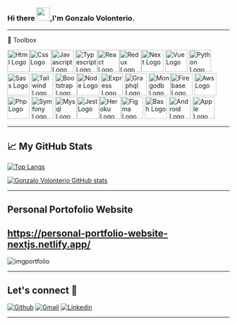 ### Hi there <img src="https://raw.githubusercontent.com/MartinHeinz/MartinHeinz/master/wave.gif" width="30px">,I'm Gonzalo Volonterio.



---

🧰 Toolbox

<img src="https://cdn.jsdelivr.net/gh/devicons/devicon/icons/html5/html5-original-wordmark.svg"  alt="Html Logo" width="50" height="50"/><img src="https://cdn.jsdelivr.net/gh/devicons/devicon/icons/css3/css3-original-wordmark.svg"  alt="Css Logo" width="50" height="50"/><img src="https://cdn.jsdelivr.net/gh/devicons/devicon/icons/javascript/javascript-original.svg" alt="Javascript Logo" width="50" height="50"/>
<img src="https://cdn.jsdelivr.net/gh/devicons/devicon/icons/typescript/typescript-original.svg" alt="Typescript Logo" width="50" height="50"/><img  src="https://cdn.jsdelivr.net/gh/devicons/devicon/icons/react/react-original-wordmark.svg" alt="React Logo" width="50" height="50"/><img  src="https://cdn.jsdelivr.net/gh/devicons/devicon/icons/redux/redux-original.svg"  alt="Redux Logo" width="50" height="50"/><img src="https://cdn.jsdelivr.net/gh/devicons/devicon/icons/nextjs/nextjs-original-wordmark.svg" alt="Next Logo" width="50" height="50"/>
<img src="https://cdn.jsdelivr.net/gh/devicons/devicon/icons/vuejs/vuejs-original-wordmark.svg" alt="Vue Logo" width="50" height="50"/>
<img src="https://cdn.jsdelivr.net/gh/devicons/devicon/icons/python/python-original-wordmark.svg" alt="Python Logo" width="50" height="50"/><img src="https://cdn.jsdelivr.net/gh/devicons/devicon/icons/sass/sass-original.svg" alt="Sass Logo" width="50" height="50"/>
<img src="https://cdn.jsdelivr.net/gh/devicons/devicon/icons/tailwindcss/tailwindcss-original-wordmark.svg" alt="Tailwind Logo" width="50" height="50"/>
<img src="https://cdn.jsdelivr.net/gh/devicons/devicon/icons/bootstrap/bootstrap-original-wordmark.svg" alt="Bootstrap Logo" width="50" height="50"/><img src="https://cdn.jsdelivr.net/gh/devicons/devicon/icons/nodejs/nodejs-plain-wordmark.svg" alt="Node Logo" width="50" height="50"/>
<img src="https://cdn.jsdelivr.net/gh/devicons/devicon/icons/express/express-original-wordmark.svg" alt="Express Logo" width="50" height="50"/>
<img src="https://cdn.jsdelivr.net/gh/devicons/devicon/icons/graphql/graphql-plain-wordmark.svg" alt="Graphql Logo" width="50" height="50"/>
<img src="https://cdn.jsdelivr.net/gh/devicons/devicon/icons//mongodb/mongodb-original-wordmark.svg" alt="Mongodb Logo" width="50" height="50"/><img src="https://cdn.jsdelivr.net/gh/devicons/devicon/icons/firebase/firebase-plain-wordmark.svg" alt="Firebase Logo" width="50" height="50"/>
<img src="https://cdn.jsdelivr.net/gh/devicons/devicon/icons/amazonwebservices/amazonwebservices-plain-wordmark.svg" alt="Aws Logo" width="50" height="50"/><img src="https://cdn.jsdelivr.net/gh/devicons/devicon/icons/php/php-plain.svg" alt="Php Logo" width="50" height="50"/>
<img src="https://cdn.jsdelivr.net/gh/devicons/devicon/icons/symfony/symfony-original-wordmark.svg" alt="Symfony Logo" width="50" height="50"/>
<img src="https://cdn.jsdelivr.net/gh/devicons/devicon/icons/mysql/mysql-original-wordmark.svg" alt="Mysql Logo" width="50" height="50"/><img src="https://cdn.jsdelivr.net/gh/devicons/devicon/icons/jest/jest-plain.svg"  alt="Jest Logo" width="50" height="50"/><img src="https://cdn.jsdelivr.net/gh/devicons/devicon/icons/heroku/heroku-plain-wordmark.svg" alt="Heroku Logo" width="50" height="50"/><img src="https://cdn.jsdelivr.net/gh/devicons/devicon/icons/figma/figma-original.svg" alt="Figma Logo" width="50" height="50"/>
<img src="https://cdn.jsdelivr.net/gh/devicons/devicon/icons/bash/bash-plain.svg" alt="Bash Logo" width="50" height="50"/>
<img src="https://cdn.jsdelivr.net/gh/devicons/devicon/icons/android/android-original.svg" alt="Android Logo" width="50" height="50"/>
<img src="https://cdn.jsdelivr.net/gh/devicons/devicon/icons/apple/apple-original.svg" alt="Apple Logo" width="50" height="50"/>

---



## &#x1f4c8; My GitHub Stats

[![Top Langs](https://github-readme-stats.vercel.app/api/top-langs/?username=gonzalovolonterio&hide&theme=radical)](https://github.com/anuraghazra/github-readme-stats)

[![Gonzalo Volonterio GitHub stats](https://github-readme-stats.vercel.app/api?username=gonzalovolonterio&hide&theme=radical)](https://github.com/anuraghazra/github-readme-stats)

---

## Personal Portofolio Website

## https://personal-portfolio-website-nextjs.netlify.app/

![imgportfolio](https://github.com/GonzaloVolonterio/GonzaloVolonterio/assets/64506662/c8bea9ab-6305-4a88-a77b-f9fb97027770)


---

##  Let's connect :speech_balloon:

[![Github](https://img.shields.io/badge/-Github-000?style=flat&logo=Github&logoColor=white)](https://github.com/GonzaloVolonterio)
[![Gmail](https://img.shields.io/badge/-Gmail-c14438?style=flat&logo=Gmail&logoColor=white)](mailto:volonteriogonzalo.dev@gmail.com)
[![Linkedin](https://img.shields.io/badge/-LinkedIn-blue?style=flat&logo=Linkedin&logoColor=white)](https://www.linkedin.com/in/gonzalovolonterio/)

---

<!--
**GonzaloVolonterio/GonzaloVolonterio** is a ✨ _special_ ✨ repository because its `README.md` (this file) appears on your GitHub profile.




Here are some ideas to get you started:

- 🔭 I’m currently working on ...
- 🌱 I’m currently learning ...
- 👯 I’m looking to collaborate on ...
- 🤔 I’m looking for help with ...
- 💬 Ask me about ...
- 📫 How to reach me: ...
- 😄 Pronouns: ...
- ⚡ Fun fact: ...


[![Linkedin](https://img.shields.io/badge/-LinkedIn-blue?style=flat&logo=Linkedin&logoColor=white)](https://www.linkedin.com/in/gonzalovolonterio/)
-->
